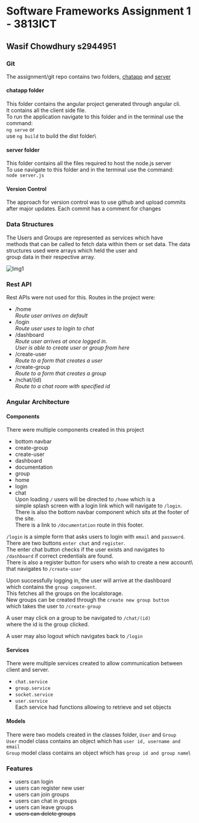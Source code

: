 # Software Frameworks Assignment 1 - 3813ICT
## Wasif Chowdhury s2944951

### Git
The assignment/git repo contains two folders, [chatapp](https://github.com/wchow3/SFAssignment/tree/master/chatapp) and [server](https://github.com/wchow3/SFAssignment/tree/master/server)

#### chatapp folder
This folder contains the angular project generated through angular cli.\
It contains all the client side file.\
To run the application navigate to this folder and in the terminal use the command:\
`ng serve` or\
use `ng build` to build the dist folder\

#### server folder
This folder contains all the files required to host the node.js server\
To use navigate to this folder and in the terminal use the command:\
`node server.js`

#### Version Control
The approach for version control was to use github and upload commits after major updates.
Each commit has a comment for changes

### Data Structures
The Users and Groups are represented as services which have \
methods that can be called to fetch data within them or set data.
The data structures used were arrays which held the user and \
group data in their respective array.

![Img1](https://github.com/wchow3/SFAssignment/blob/master/images/img1.PNG)

### Rest API
Rest APIs were not used for this.
Routes in the project were:
- /home\
    *Route user arrives on default*
- /login\
    *Route user uses to login to chat*
- /dashboard\
    *Route user arrives at once logged in.*\
    *User is able to create user or group from here*
- /create-user\
    *Route to a form that creates a user*
- /create-group\
    *Route to a form that creates a group*
- /nchat/(id)\
    *Route to a chat room with specified id*

### Angular Architecture
#### Components
There were multiple components created in this project
- bottom navbar
- create-group
- create-user
- dashboard
- documentation
- group
- home
- login
- chat\
Upon loading `/` users will be directed to `/home` which is a \
simple splash screen with a login link which will navigate to `/login`.\
There is also the bottom navbar component which sits at the footer of the site. \
There is a link to `/documentation` route in this footer.

`/login` is a simple form that asks users to login with `email` and `password`.\
There are two buttons `enter chat` and `register`.\
The enter chat button checks if the user exists and navigates to \
`/dashboard` if correct credentials are found.\
There is also a register button for users who wish to create a new account\ 
that navigates to `/create-user`

Upon successfully logging in, the user will arrive at the dashboard \
which contains the `group component`. \
This fetches all the groups on the localstorage. \
New groups can be created through the `create new group button` \
which takes the user to `/create-group`

A user may click on a group to be navigated to `/chat/(id)` \
where the id is the group clicked.

A user may also logout which navigates back to `/login`

#### Services
There were multiple services created to allow communication between client and server.
- `chat.service`
- `group.service`
- `socket.service`
- `user.service`\
Each service had functions allowing to retrieve and set objects

#### Models
There were two models created in the classes folder, `User` and `Group`\
`User` model class contains an object which has `user id, username and email`\
`Group` model class contains an object which has  `group id and group name`\

### Features
- users can login
- users can register new user
- users can join groups
- users can chat in groups
- users can leave groups
- ~~users can delete groups~~
